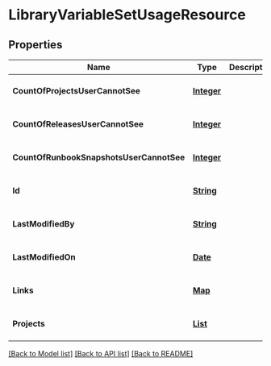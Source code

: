 # LibraryVariableSetUsageResource
## Properties

Name | Type | Description | Notes
------------ | ------------- | ------------- | -------------
**CountOfProjectsUserCannotSee** | [**Integer**](integer.md) |  | [optional] [default to null]
**CountOfReleasesUserCannotSee** | [**Integer**](integer.md) |  | [optional] [default to null]
**CountOfRunbookSnapshotsUserCannotSee** | [**Integer**](integer.md) |  | [optional] [default to null]
**Id** | [**String**](string.md) |  | [optional] [default to null]
**LastModifiedBy** | [**String**](string.md) |  | [optional] [default to null]
**LastModifiedOn** | [**Date**](DateTime.md) |  | [optional] [default to null]
**Links** | [**Map**](string.md) |  | [optional] [default to null]
**Projects** | [**List**](LibraryVariableSetProjectUsage.md) |  | [optional] [default to null]

[[Back to Model list]](../README.md#documentation-for-models) [[Back to API list]](../README.md#documentation-for-api-endpoints) [[Back to README]](../README.md)

